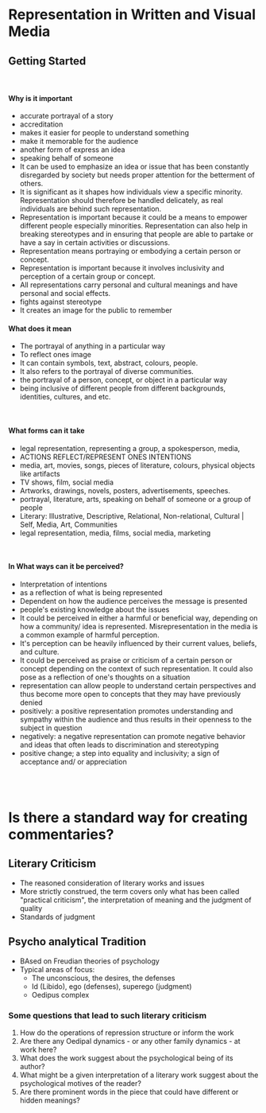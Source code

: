 # Representation in Written and Visual Media


## Getting Started

<br>

#### Why is it important
 - accurate portrayal of a story
 - accreditation
 - makes it easier for people to understand something
 - make it memorable for the audience
 - another form of express an idea
 - speaking behalf of someone
 - It can be used to emphasize an idea or issue that has been constantly disregarded by society but needs proper attention for the betterment of others.
 - It is significant as it shapes how individuals view a specific minority. Representation should therefore be handled delicately, as real individuals are behind such representation.
 - Representation is important because it could be a means to empower different people especially minorities. Representation can also help in breaking stereotypes and in ensuring that people are able to partake or have a say in certain activities or discussions.
 - Representation means portraying or embodying a certain person or concept.
 - Representation is important because it involves inclusivity and perception of a certain group or concept.
 - All representations carry personal and cultural meanings and have personal and social effects.
 - fights against stereotype
 - It creates an image for the public to remember


#### What does it mean
 - The portrayal of anything in a particular way
 - To reflect ones image
 - It can contain symbols, text, abstract, colours, people.
 - It also refers to the portrayal of diverse communities.
 - the portrayal of a person, concept, or object in a particular way
 - being inclusive of different people from different backgrounds, identities, cultures, and etc.



<br>


#### What  forms can it take
 - legal representation, representing a group, a spokesperson, media,
 - ACTIONS REFLECT/REPRESENT ONES INTENTIONS
 - media, art, movies, songs, pieces of literature, colours, physical objects like artifacts
 - TV shows, film, social media
 - Artworks, drawings, novels, posters, advertisements, speeches.
 - portrayal, literature, arts, speaking on behalf of someone or a group of people
 - Literary: Illustrative, Descriptive, Relational, Non-relational, Cultural | Self, Media, Art, Communities
 - legal representation, media, films, social media, marketing


<br>


#### In What ways can it be perceived?
- Interpretation of intentions
- as a reflection of what is being represented
- Dependent on how the audience perceives the message is presented
- people's existing knowledge about the issues
- It could be perceived in either a harmful or beneficial way, depending on how a community/ idea is represented. Misrepresentation in the media is a common example of harmful perception.
- It's perception can be heavily influenced by their current values, beliefs, and culture.
- It could be perceived as praise or criticism of a certain person or concept depending on the context of such representation. It could also pose as a reflection of one's thoughts on a situation
- representation can allow people to understand certain perspectives and thus become more open to concepts that they may have previously denied
- positively: a positive representation promotes understanding and sympathy within the audience and thus results in their openness to the subject in question
- negatively: a negative representation can promote negative behavior and ideas that often leads to discrimination and stereotyping
- positive change; a step into equality and inclusivity; a sign of acceptance and/ or appreciation


<br><br>


# Is there a standard way for creating commentaries?

## Literary Criticism

 - The reasoned consideration of literary works and issues
 - More strictly construed, the term covers only what has been called "practical criticism", the interpretation of meaning and the judgment of quality
 - Standards of judgment 


## Psycho analytical Tradition

 - BAsed on Freudian theories of psychology
 - Typical areas of focus:
	 - The unconscious, the desires, the defenses
	 - Id (Libido), ego (defenses), superego (judgment)
	 - Oedipus complex


### Some questions that lead to such literary criticism

1. How do the operations of repression structure or inform the work
2. Are there any Oedipal dynamics - or any other family dynamics - at work here?
3. What does the work suggest about the psychological being of its author? 
4. What might be a given interpretation of a literary work suggest about the psychological motives of the reader?
5. Are there prominent words in the piece that could have different or hidden meanings? 

